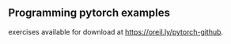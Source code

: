 ## Programming pytorch examples

exercises available for download at https://oreil.ly/pytorch-github.


